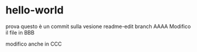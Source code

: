 # hello-world
prova
questo è un commit sulla vesione readme-edit branch AAAA
Modifico il file in BBB


modifico anche in CCC
